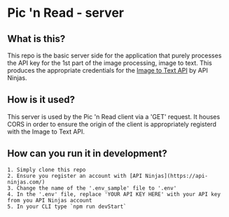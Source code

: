 # Pic 'n Read - server
## What is this?
This repo is the basic server side for the application that purely processes the API key for the 1st part of the image processing, image to text. This produces the appropriate credentials for the [Image to Text API](https://api-ninjas.com/api/imagetotext) by API Ninjas.

## How is it used?
This server is used by the Pic 'n Read client via a 'GET' request. It houses CORS in order to ensure the origin of the client is appropriately registerd with the Image to Text API.

## How can you run it in development?
    1. Simply clone this repo
    2. Ensure you register an account with [API Ninjas](https://api-ninjas.com/)
    3. Change the name of the '.env_sample' file to '.env'
    4. In the '.env' file, replace 'YOUR API KEY HERE' with your API key from you API Ninjas account
    5. In your CLI type `npm run devStart`